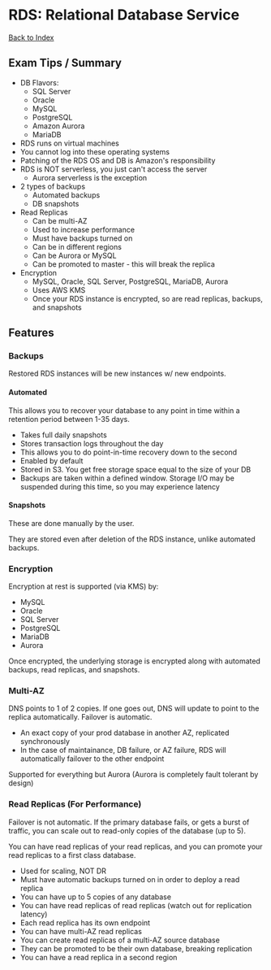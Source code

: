 # RDS: Relational Database Service

[Back to Index](../../README.md)

## Exam Tips / Summary

- DB Flavors:
    - SQL Server
    - Oracle
    - MySQL
    - PostgreSQL
    - Amazon Aurora
    - MariaDB
- RDS runs on virtual machines
- You cannot log into these operating systems
- Patching of the RDS OS and DB is Amazon's responsibility
- RDS is NOT serverless, you just can't access the server
    - Aurora serverless is the exception
- 2 types of backups
    - Automated backups
    - DB snapshots
- Read Replicas
    - Can be multi-AZ
    - Used to increase performance
    - Must have backups turned on
    - Can be in different regions
    - Can be Aurora or MySQL
    - Can be promoted to master - this will break the replica
- Encryption
    - MySQL, Oracle, SQL Server, PostgreSQL, MariaDB, Aurora
    - Uses AWS KMS
    - Once your RDS instance is encrypted, so are read replicas, backups, and snapshots

## Features

### Backups

Restored RDS instances will be new instances w/ new endpoints.

#### Automated

This allows you to recover your database to any point in time within a retention period between 1-35 days.

- Takes full daily snapshots
- Stores transaction logs throughout the day
- This allows you to do point-in-time recovery down to the second
- Enabled by default
- Stored in S3. You get free storage space equal to the size of your DB
- Backups are taken within a defined window. Storage I/O may be suspended during this time, so you may experience latency

#### Snapshots

These are done manually by the user.

They are stored even after deletion of the RDS instance, unlike automated backups.

### Encryption

Encryption at rest is supported (via KMS) by:
- MySQL
- Oracle
- SQL Server
- PostgreSQL
- MariaDB
- Aurora

Once encrypted, the underlying storage is encrypted along with automated backups, read replicas, and snapshots.

### Multi-AZ

DNS points to 1 of 2 copies. If one goes out, DNS will update to point to the replica automatically. Failover is automatic.

- An exact copy of your prod database in another AZ, replicated synchronously
- In the case of maintainance, DB failure, or AZ failure, RDS will automatically failover to the other endpoint

Supported for everything but Aurora (Aurora is completely fault tolerant by design)

### Read Replicas (For Performance)

Failover is not automatic. If the primary database fails, or gets a burst of traffic, you can scale out to read-only copies of the database (up to 5).

You can have read replicas of your read replicas, and you can promote your read replicas to a first class database.

- Used for scaling, NOT DR
- Must have automatic backups turned on in order to deploy a read replica
- You can have up to 5 copies of any database
- You can have read replicas of read replicas (watch out for replication latency)
- Each read replica has its own endpoint
- You can have multi-AZ read replicas
- You can create read replicas of a multi-AZ source database
- They can be promoted to be their own database, breaking replication
- You can have a read replica in a second region